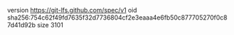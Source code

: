 version https://git-lfs.github.com/spec/v1
oid sha256:754c62f49fd7635f32d7736804cf2e3eaaa4e6fb50c877705270f0c87d41d92b
size 3101
